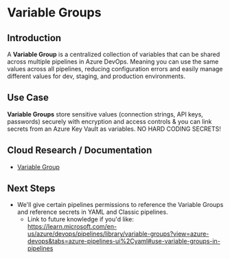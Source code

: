 # Variable Groups

## Introduction

A **Variable Group** is a centralized collection of variables that can be shared across multiple pipelines in Azure DevOps. Meaning you can use the same values across all pipelines, reducing configuration errors and easily manage different values for dev, staging, and production environments.

## Use Case

**Variable Groups** store sensitive values (connection strings, API keys, passwords) securely with encryption and access controls & you can link secrets from an Azure Key Vault as variables. NO HARD CODING SECRETS!

## Cloud Research / Documentation

- [Variable Group](https://learn.microsoft.com/en-us/azure/devops/pipelines/library/variable-groups?view=azure-devops&tabs=azure-pipelines-ui%2Cyaml#create-a-variable-group)


## Next Steps
- We'll give certain pipelines permissions to reference the Variable Groups and reference secrets in YAML and Classic pipelines.
  - Link to future knowledge if you'd like: https://learn.microsoft.com/en-us/azure/devops/pipelines/library/variable-groups?view=azure-devops&tabs=azure-pipelines-ui%2Cyaml#use-variable-groups-in-pipelines  


